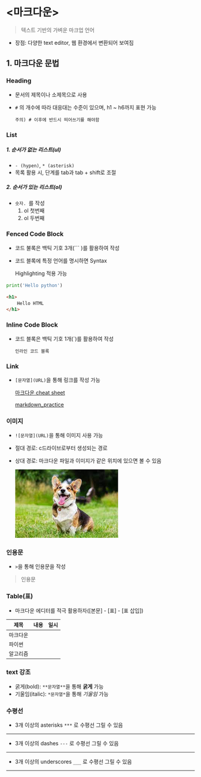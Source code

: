# <마크다운>

> 텍스트 기반의 가벼운 마크업 언어

- 장점: 다양한 text editor, 웹 환경에서 변환되어 보여짐



## 1. 마크다운 문법

### Heading

- 문서의 제목이나 소제목으로 사용

- `#` 의 개수에 따라 대응대는 수준이 있으며, h1 ~ h6까지 표현 가능

  `주의) # 이후에 반드시 띄어쓰기를 해야함`

  

### List

##### 1. 순서가 없는 리스트(ul)

- `- (hypen)`, `* (asterisk)`
- 목록 활용 시, 단계를 tab과 tab + shift로 조절

##### 2. 순서가 있는 리스트(ol)

- `숫자. `를 작성
  1. ol 첫번째 
  2. ol 두번째



### Fenced Code Block

- 코드 불록은 백틱 기호 3개(``` )를 활용하여 작성
- 코드 블록에 특정 언어를 명시하면 Syntax 

  Highlighting 적용 가능

```python
print('Hello python')
```

```html
<h1>
    Hello HTML
</h1>
```



### Inline Code Block

- 코드 블록은 백틱 기호 1개(`)를 활용하여 작성 

  `인라인 코드 블록`



### Link

- `[문자열](URL)`을 통해 링크를 작성 가능

  [마크다운 cheat sheet](https://www.markdownguide.org/cheat-sheet/)
  
  [markdown_practice](./markdown_practice.md)



### 이미지

- `![문자열](URL)`을 통해 이미지 사용 가능

- 절대 경로: c드라이브로부터 생성되는 경로

- 상대 경로: 마크다운 파일과 이미지가 같은 위치에 있으면 볼 수 있음

  ![dog](markdown.assets/dog.jpg)

  

### 인용문

- `>`을 통해 인용문을 작성

> 인용문



### Table(표)

- 마크다운 에디터를 적극 활용하자([본문] - [표] - [표 삽입])

| 제목     | 내용 | 일시 |
| -------- | ---- | ---- |
| 마크다운 |      |      |
| 파이썬   |      |      |
| 알고리즘 |      |      |



### text 강조

- 굵게(bold): `**문자열**`을 통해 **굵게** 가능
- 기울임(italic): `*문자열*`을 통해 *기울임*  가능



### 수평선

- 3개 이상의 asterisks `***` 로 수평선 그릴 수 있음

*****************

- 3개 이상의 dashes `---` 로 수평선 그릴 수 있음

--------

- 3개 이상의 underscores `___` 로 수평선 그릴 수 있음

______

